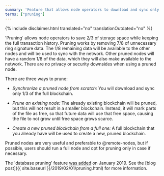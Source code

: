 ```yaml
---
summary: 'Feature that allows node operators to download and sync only 1/3 of the blockchain'
terms: ["pruning"]
---
```


{% include disclaimer.html translated="no" translationOutdated="no" %}

'Pruning' allows node operators to save 2/3 of storage space while keeping
the full transaction history. Pruning works by removing 7/8 of unnecessary
ring signature data. The 1/8 remaining data will be available to the other
nodes and will be used to sync with the network. Other pruned nodes will
have a random 1/8 of the data, which they will also make available to the
network. There are no privacy or security downsides when using a pruned
node.

There are three ways to prune:

- *Synchronize a pruned node from scratch:* You will download and sync only
  1/3 of the full blockchain.

- *Prune an existing node:* The already existing blockchain will be pruned,
  but this will not result in a smaller blockchain. Instead, it will mark
  parts of the file as free, so that future data will use that free space,
  causing the file to not grow until free space grows scarce.

- *Create a new pruned blockchain from a full one:* A full blockchain that
  you already have will be used to create a new, pruned blockchain.

Pruned nodes are very useful and preferable to @remote-nodes, but if
possible, users should run a full node and opt for pruning only in case if
necessary.

The 'database pruning' feature [was
added](https://github.com/monero-project/monero/pull/4843) on January
2019. See the [blog post]({{ site.baseurl }}/2019/02/01/pruning.html) for
more information.
